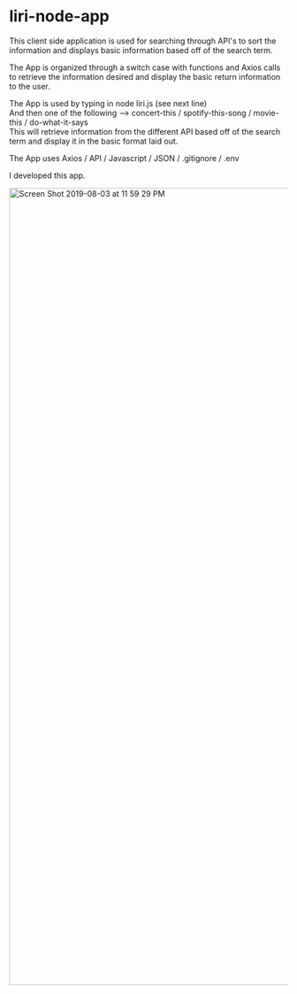 # liri-node-app

This client side application is used for searching through API's to sort the information and displays basic information based off of the search term. 

The App is organized through a switch case with functions and Axios calls to retrieve the information desired and display the basic return information to the user. 

The App is used by typing in node liri.js (see next line)<br>
And then one of the following --> concert-this / spotify-this-song / movie-this / do-what-it-says <br>
This will retrieve information from the different API based off of the search term and display it in the basic format laid out.

The App uses Axios / API / Javascript / JSON / .gitignore / .env 

I developed this app. 


<img width="1440" alt="Screen Shot 2019-08-03 at 11 59 29 PM" src="https://user-images.githubusercontent.com/49009147/62420654-dd691f80-b64a-11e9-8d4c-b00324ccbe61.png">
